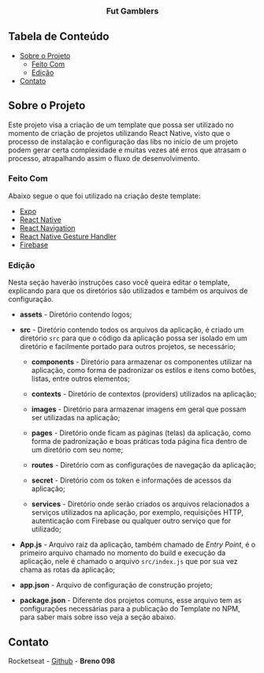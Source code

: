 <p align="center">
  <h3 align="center"> Fut Gamblers </h3>
</p>

## Tabela de Conteúdo

- [Sobre o Projeto](#sobre-o-projeto)
  - [Feito Com](#feito-com)
  - [Edição](#edi%C3%A7%C3%A3o)
- [Contato](#contato)

## Sobre o Projeto

Este projeto visa a criação de um template que possa ser utilizado no momento de criação de projetos utilizando React Native, visto que o processo de instalação e configuração das libs no início de um projeto podem gerar certa complexidade e muitas vezes até erros que atrasam o processo, atrapalhando assim o fluxo de desenvolvimento.

### Feito Com

Abaixo segue o que foi utilizado na criação deste template:

- [Expo](https://docs.expo.io/) 
- [React Native](http://facebook.github.io/react-native/)
- [React Navigation](https://reactnavigation.org)
- [React Native Gesture Handler](https://kmagiera.github.io/react-native-gesture-handler/)
- [Firebase](https://firebase.google.com/)

### Edição

Nesta seção haverão instruções caso você queira editar o template, explicando para que os diretórios são utilizados e também os arquivos de configuração.

- **assets** - Diretório contendo logos;

- **src** - Diretório contendo todos os arquivos da aplicação, é criado um diretório `src` para que o código da aplicação possa ser isolado em um diretório e facilmente portado para outros projetos, se necessário;

  - **components** - Diretório para armazenar os componentes utilizar na aplicação, como forma de padronizar os estilos e itens como botôes, listas, entre outros elementos;

  - **contexts** - Diretório de contextos (providers) utilizados na aplicação;
  
  - **images** - Diretório para armazenar imagens em geral que possam ser utilizadas na aplicação;
  
  - **pages** - Diretório onde ficam as páginas (telas) da aplicação, como forma de padronização e boas práticas toda página fica dentro de um diretório com seu nome;
  
  - **routes** - Diretório com as configurações de navegação da aplicação;
  
  - **secret** - Diretório com os token e informações de acessos da aplicação;
  
  - **services** - Diretório onde serão criados os arquivos relacionados a serviços utilizados na aplicação, por exemplo, requisições HTTP, autenticação com Firebase ou qualquer outro serviço que for utilizado;

- **App.js** - Arquivo raiz da aplicação, também chamado de _Entry Point_, é o primeiro arquivo chamado no momento do build e execução da aplicação, nele é chamado o arquivo `src/index.js` que por sua vez chama as rotas da aplicação;

- **app.json** - Arquivo de configuração de construção projeto; 

- **package.json** - Diferente dos projetos comuns, esse arquivo tem as configurações necessárias para a publicação do Template no NPM, para saber mais sobre isso veja a seção abaixo.

## Contato

Rocketseat - [Github](https://github.com/Breno098) - **Breno 098**
